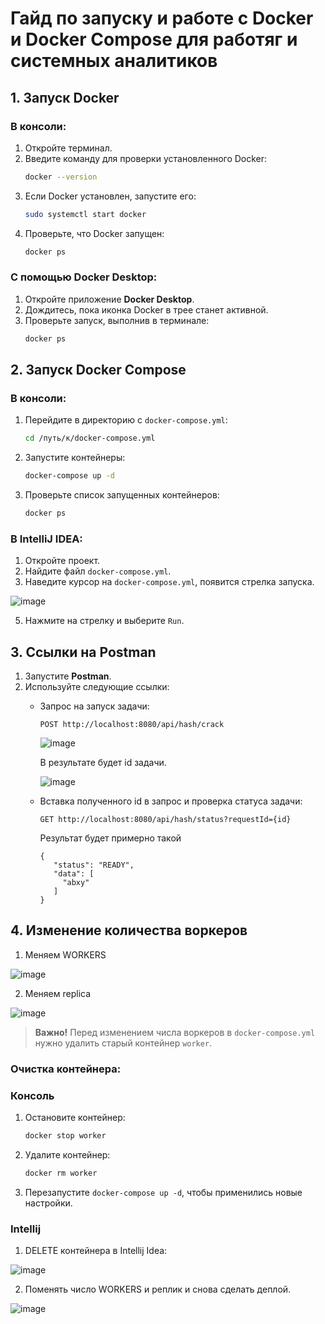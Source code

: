# Гайд по запуску и работе с Docker и Docker Compose для работяг и системных аналитиков

## 1. Запуск Docker

### В консоли:
1. Откройте терминал.
2. Введите команду для проверки установленного Docker:
   ```sh
   docker --version
   ```
3. Если Docker установлен, запустите его:
   ```sh
   sudo systemctl start docker
   ```
4. Проверьте, что Docker запущен:
   ```sh
   docker ps
   ```

### С помощью Docker Desktop:
1. Откройте приложение **Docker Desktop**.
2. Дождитесь, пока иконка Docker в трее станет активной.
3. Проверьте запуск, выполнив в терминале:
   ```sh
   docker ps
   ```

## 2. Запуск Docker Compose

### В консоли:
1. Перейдите в директорию с `docker-compose.yml`:
   ```sh
   cd /путь/к/docker-compose.yml
   ```
2. Запустите контейнеры:
   ```sh
   docker-compose up -d
   ```
3. Проверьте список запущенных контейнеров:
   ```sh
   docker ps
   ```

### В IntelliJ IDEA:
1. Откройте проект.
2. Найдите файл `docker-compose.yml`.
3. Наведите курсор на `docker-compose.yml`, появится стрелка запуска.

![image](https://github.com/user-attachments/assets/84c9943e-c6b0-4b76-9df5-46669cef922c)

5. Нажмите на стрелку и выберите `Run`.

## 3. Ссылки на Postman

1. Запустите **Postman**.
2. Используйте следующие ссылки:
   - Запрос на запуск задачи:
     ```http
     POST http://localhost:8080/api/hash/crack
     ```

     ![image](https://github.com/user-attachments/assets/cc338399-2915-47e6-8277-eea23267c66a)

     В результате будет id задачи.

     ![image](https://github.com/user-attachments/assets/465f28de-2da5-4dc7-a7b1-716acfcb8d33)

   - Вставка полученного id в запрос и проверка статуса задачи:
     ```http
     GET http://localhost:8080/api/hash/status?requestId={id}
     ```
     Результат будет примерно такой
     ```
     {
        "status": "READY",
        "data": [
          "abxy"
        ]
     }
     ```

## 4. Изменение количества воркеров
1. Меняем WORKERS

![image](https://github.com/user-attachments/assets/f7fbc28f-daac-4818-ae94-f2c4817470d7)

2. Меняем replica

![image](https://github.com/user-attachments/assets/6ed7819a-9f14-4ed5-9de4-25043a7dcd4f)

> **Важно!** Перед изменением числа воркеров в `docker-compose.yml` нужно удалить старый контейнер `worker`.

### Очистка контейнера:
### Консоль
1. Остановите контейнер:
   ```sh
   docker stop worker
   ```
2. Удалите контейнер:
   ```sh
   docker rm worker
   ```
3. Перезапустите `docker-compose up -d`, чтобы применились новые настройки.
### Intellij 
1. DELETE контейнера в Intellij Idea:

![image](https://github.com/user-attachments/assets/dedcdb0b-5f43-436c-9f63-a1022a2d6c76)

2. Поменять число WORKERS и реплик и снова сделать деплой.

![image](https://github.com/user-attachments/assets/b4cd3deb-a852-4059-9b34-6ec9ebee8df0)



